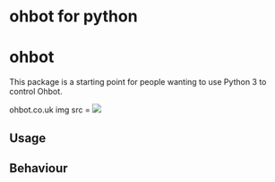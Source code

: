 # ohbot for python

ohbot
========================

This package is a starting point for people wanting to use Python 3 to control Ohbot. 

ohbot.co.uk
img src = <img src=http://i1380.photobucket.com/albums/ah188/ohbot/table1_zpsdh5r28rl.png>


Usage
-----





Behaviour
--------

